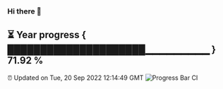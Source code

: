 ### Hi there 👋
⏳ Year progress { █████████████████████▁▁▁▁▁▁▁▁▁ } 71.92 %
---
⏰ Updated on Tue, 20 Sep 2022 12:14:49 GMT
![Progress Bar CI](https://github.com/Moyi321/Moyi321/workflows/Progress%20Bar%20CI/badge.svg)
